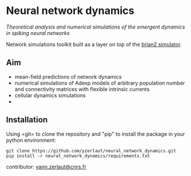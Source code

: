 # Neural network dynamics

*Theoretical analysis and numerical simulations of the emergent dynamics in spiking neural networks*

Network simulations toolkit built as a layer on top of the [brian2 simulator](https://brian2.readthedocs.io/en/stable/).


## Aim 

- mean-field predictions of network dynamics
- numerical simulations of Adexp models of arbitrary population number and connectivity matrices with flexible intrinsic currents
- cellular dynamics simulations
- 

## Installation

Using =git= to clone the repository and "pip" to install the package in your python environment:

```
git clone https://github.com/yzerlaut/neural_network_dynamics.git
pip install -r neural_network_dynamics/requirements.txt
```

contributor:  <yann.zerlaut@cnrs.fr>


